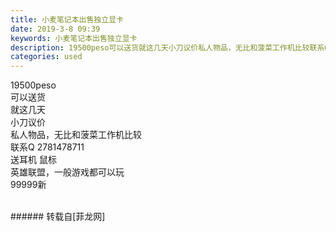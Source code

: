 ```yaml
---
title: 小麦笔记本出售独立显卡
date: 2019-3-8 09:39
keywords: 小麦笔记本出售独立显卡
description: 19500peso可以送货就这几天小刀议价私人物品，无比和菠菜工作机比较联系Q 2781478711送耳机 鼠标 英雄联盟，一般游戏都可以玩99999新
categories: used
---
```

<td class="t_f" id="postmessage_3178720">

19500peso<br/>
可以送货<br/>
就这几天<br/>
小刀议价<br/>
私人物品，无比和菠菜工作机比较<br/>
联系Q 2781478711<br/>
送耳机 鼠标 <br/>
英雄联盟，一般游戏都可以玩<br/>
99999新<br/>
<br/>
<img alt="" border="0" class="zoom" data-cf-modified-39b58df6af0d6158d4a42af4-="" file="http://www.flw.ph/data/appbyme/upload/image/201903/08/ZLE7itsNeERO.jpg" id="aimg_yAJjR" lazyloadthumb="1" onclick="" onmouseover="" src="http://www.flw.ph/data/appbyme/upload/image/201903/08/ZLE7itsNeERO.jpg"/><br/>
<img alt="" border="0" class="zoom" data-cf-modified-39b58df6af0d6158d4a42af4-="" file="http://www.flw.ph/data/appbyme/upload/image/201903/08/4U0ZrivQ0Xcx.jpg" id="aimg_Vk33t" lazyloadthumb="1" onclick="" onmouseover="" src="http://www.flw.ph/data/appbyme/upload/image/201903/08/4U0ZrivQ0Xcx.jpg"/><br/>
<img alt="" border="0" class="zoom" data-cf-modified-39b58df6af0d6158d4a42af4-="" file="http://www.flw.ph/data/appbyme/upload/image/201903/08/y4xp12kkuE9w.jpg" id="aimg_t776m" lazyloadthumb="1" onclick="" onmouseover="" src="http://www.flw.ph/data/appbyme/upload/image/201903/08/y4xp12kkuE9w.jpg"/><br/>
<img alt="" border="0" class="zoom" data-cf-modified-39b58df6af0d6158d4a42af4-="" file="http://www.flw.ph/data/appbyme/upload/image/201903/08/gJLtQcN58YGh.jpg" id="aimg_reM8I" lazyloadthumb="1" onclick="" onmouseover="" src="http://www.flw.ph/data/appbyme/upload/image/201903/08/gJLtQcN58YGh.jpg"/><br/>
<img alt="" border="0" class="zoom" data-cf-modified-39b58df6af0d6158d4a42af4-="" file="http://www.flw.ph/data/appbyme/upload/image/201903/08/Lag3vXdJIU3Y.jpg" id="aimg_Z1poC" lazyloadthumb="1" onclick="" onmouseover="" src="http://www.flw.ph/data/appbyme/upload/image/201903/08/Lag3vXdJIU3Y.jpg"/><br/>
<img alt="" border="0" class="zoom" data-cf-modified-39b58df6af0d6158d4a42af4-="" file="http://www.flw.ph/data/appbyme/upload/image/201903/08/MLmdM9rEH3Xe.jpg" id="aimg_TV4M4" lazyloadthumb="1" onclick="" onmouseover="" src="http://www.flw.ph/data/appbyme/upload/image/201903/08/MLmdM9rEH3Xe.jpg"/><br/>
<img alt="" border="0" class="zoom" data-cf-modified-39b58df6af0d6158d4a42af4-="" file="http://www.flw.ph/data/appbyme/upload/image/201903/08/aFkg3NzrRaMB.jpg" id="aimg_KRE4u" lazyloadthumb="1" onclick="" onmouseover="" src="http://www.flw.ph/data/appbyme/upload/image/201903/08/aFkg3NzrRaMB.jpg"/><br/>
<img alt="" border="0" class="zoom" data-cf-modified-39b58df6af0d6158d4a42af4-="" file="http://www.flw.ph/data/appbyme/upload/image/201903/08/4fxeRlY9tQfQ.jpg" id="aimg_xlZsw" lazyloadthumb="1" onclick="" onmouseover="" src="http://www.flw.ph/data/appbyme/upload/image/201903/08/4fxeRlY9tQfQ.jpg"/><br/>
<img alt="" border="0" class="zoom" data-cf-modified-39b58df6af0d6158d4a42af4-="" file="http://www.flw.ph/data/appbyme/upload/image/201903/08/2E0CdDKHdZVQ.jpg" id="aimg_isXEx" lazyloadthumb="1" onclick="" onmouseover="" src="http://www.flw.ph/data/appbyme/upload/image/201903/08/2E0CdDKHdZVQ.jpg"/><br/>
</td>
###### 转载自[菲龙网]